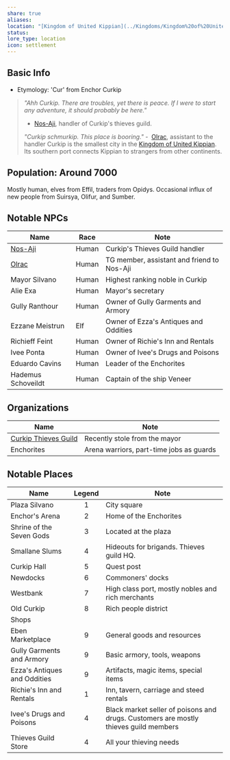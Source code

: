 ```yaml
---
share: true
aliases: 
location: "[Kingdom of United Kippian](../Kingdoms/Kingdom%20of%20United%20Kippian.md)"
status: 
lore_type: location
icon: settlement
---
```

## Basic Info
- Etymology: 'Cur' from Enchor Curkip
> *"Ahh Curkip. There are troubles, yet there is peace. If I were to start any adventure, it should probably be here."*
> 	- [Nos-Aji](../../../Nos-Aji.md), handler of Curkip's thieves guild.
> 
> *"Curkip schmurkip. This place is booring."*
> 	-  [Olrac](../../../Olrac.md), assistant to the handler
Curkip is the smallest city in the [Kingdom of United Kippian](../Kingdoms/Kingdom%20of%20United%20Kippian.md). Its southern port connects Kippian to strangers from other continents.
## Population: Around 7000
Mostly human, elves from Effil, traders from Opidys. Occasional influx of new people from Suirsya, Olifur, and Sumber.
## Notable NPCs

| Name               | Race  | Note                                       |
| ------------------ | ----- | ------------------------------------------ |
| [Nos-Aji](../../../Nos-Aji.md)        | Human | Curkip's Thieves Guild handler             |
| [Olrac](../../../Olrac.md)          | Human | TG member, assistant and friend to Nos-Aji |
| Mayor Silvano      | Human | Highest ranking noble in Curkip            |
| Alie Exa           | Human | Mayor's secretary                          |
| Gully Ranthour     | Human | Owner of Gully Garments and Armory         |
| Ezzane Meistrun    | Elf   | Owner of Ezza's Antiques and Oddities      |
| Richieff Feint     | Human | Owner of Richie's Inn and Rentals          |
| Ivee Ponta         | Human | Owner of Ivee's Drugs and Poisons          |
| Eduardo Cavins     | Human | Leader of the Enchorites                   |
| Hademus Schoveildt | Human | Captain of the ship Veneer                 |
## Organizations
| Name                     | Note                                     |
| ------------------------ | ---------------------------------------- |
| [Curkip Thieves Guild](../../Factions/Curkip%20Thieves%20Guild.md) | Recently stole from the mayor            |
| Enchorites               | Arena warriors, part-time jobs as guards |
## Notable Places
| Name                         | Legend | Note                                                                                 |
| ---------------------------- | :----: | ------------------------------------------------------------------------------------ |
| Plaza Silvano                |   1    | City square                                                                          |
| Enchor's Arena               |   2    | Home of the Enchorites                                                               |
| Shrine of the Seven Gods     |   3    | Located at the plaza                                                                 |
| Smallane Slums               |   4    | Hideouts for brigands. Thieves guild HQ.                                             |
| Curkip Hall                  |   5    | Quest post                                                                           |
| Newdocks                     |   6    | Commoners' docks                                                                     |
| Westbank                     |   7    | High class port, mostly nobles and rich merchants                                    |
| Old Curkip                   |   8    | Rich people district                                                                 |
| Shops                        |        |                                                                                      |
| Eben Marketplace             |   9    | General goods and resources                                                          |
| Gully Garments and Armory    |   9    | Basic armory, tools, weapons                                                         |
| Ezza's Antiques and Oddities |   9    | Artifacts, magic items, special items                                                |
| Richie's Inn and Rentals     |   1    | Inn, tavern, carriage and steed rentals                                              |
| Ivee's Drugs and Poisons     |   4    | Black market seller of poisons and drugs. Customers are mostly thieves guild members |
| Thieves Guild Store          |   4    | All your thieving needs                                                              |

